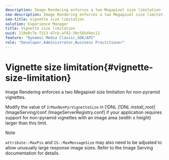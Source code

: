 ```yaml
---
description: Image Rendering enforces a two Megapixel size limitation for non-pyramid vignettes.
seo-description: Image Rendering enforces a two Megapixel size limitation for non-pyramid vignettes.
seo-title: Vignette size limitation
solution: Experience Manager
title: Vignette size limitation
uuid: 218e8c7e-f313-47cb-af42-30c585d4ec12
feature: "Dynamic Media Classic,SDK/API"
role: "Developer,Administrator,Business Practitioner"
---
```


# Vignette size limitation{#vignette-size-limitation}

Image Rendering enforces a two Megapixel size limitation for non-pyramid vignettes.

Modify the value of `IrMaxNonPyrVignetteSize` in [!DNL *[!DNL install_root]* /ImageServing/conf /ImageServerRegistry.conf] if your application requires support for non-pyramid vignettes with an image area (width x height) larger than this limit.

>[!NOTE]
>
>`attribute::MaxPix` and `IS::MaxMessageSize` may also need to be adjusted to allow unusually large response image sizes. Refer to the Image Serving documentation for details.

